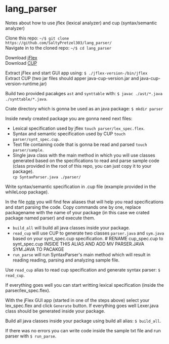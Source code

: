 # lang_parser
Notes about how to use jflex (lexical analyzer) and cup (syntax/semantic analyzer)

Clone this repo: `~/$ git clone https://github.com/SaltyPretzel303/lang_parser/`  
Navigate in to the cloned repo: `~/$ cd lang_parser`  

Download [jFlex](https://jflex.de/)  
Download [CUP](http://www2.cs.tum.edu/projects/cup/docs.php)  

Extract jFlex and start GUI app using: `$ ./jflex-version-/bin/jflex`  
Extract CUP (two jar files should apper java-cup-version.jar and java-cup-version-runtime.jar)  

Build two provided pacakges `ast` and `synttable` with: `$ javac ./ast/*.java ./synttable/*.java`.  

Crate directory which is gonna be used as an java package: `$ mkdir parser`  

Inside newly created package you are gonna need next files: 
  - Lexical specification used by jflex `touch parser/lex_spec.flex`.
  - Syntax and semantic specification used by CUP `touch parser/synt_spec.cup`.
  - Text file containing code that is gonna be read and parsed `touch parser/sample`. 
  - Single java class with the main method in which you will use classes generated based on the specifications to read and parse sample code (class provided in the root of this repo, you can just copy it to your package).  
  `cp SyntaxParser.java ./parser/`  

Write syntax/semantic specification in .cup file (example provided in the whileLoop package).  

In the file [note](/note) you will find few aliases that will help you read specifications and start parsing the code. Copy commands one by one, replace packagename with the name of your package (in this case we crated package named parser) and execute them. 
  - `build_all` will build all java classes inside your package.  
  - `read_cup` will use CUP to generate two classes `parser.java` and `sym.java` based on your synt_spec.cup specification. # RENAME cup_spec.cup to synt_spec.cup INSIDE THIS ALIAS AND ADD MV PARSER.JAVA SYM.JAVA TO PACAKGE
  - `run_parse` will run SyntaxParser's main method which will result in reading reading, parsing and analyzing sample file. 
  
Use `read_cup` alias to read cup specification and generate syntax parser: `$ read_cup`.  
 
If everything goes well you can start writting lexical specification (inside the parser/lex_spec.flex).  

With the jFlex GUI app (started in one of the steps above) select your lex_spec.flex and click `Generate` button. 
If everything goes well Lexer.java class should be generated inside your package.  

Build all java classes inside your package using build all alias: `$ build_all`.  

If there was no errors you can write code inside the sample txt file and run parser with `$ run_parse`.  

 

 

